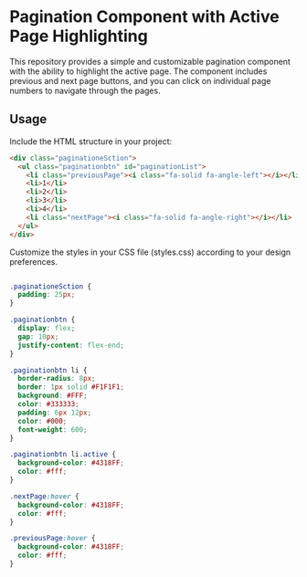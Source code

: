 # Pagination Component with Active Page Highlighting

This repository provides a simple and customizable pagination component with the ability to highlight the active page. The component includes previous and next page buttons, and you can click on individual page numbers to navigate through the pages.

## Usage

Include the HTML structure in your project:

```html
<div class="paginationeSction">
  <ul class="paginationbtn" id="paginationList">
    <li class="previousPage"><i class="fa-solid fa-angle-left"></i></li>
    <li>1</li>
    <li>2</li>
    <li>3</li>
    <li>4</li>
    <li class="nextPage"><i class="fa-solid fa-angle-right"></i></li>
  </ul>
</div>

````


Customize the styles in your CSS file (styles.css) according to your design preferences.

```css

.paginationeSction {
  padding: 25px;
}

.paginationbtn {
  display: flex;
  gap: 10px;
  justify-content: flex-end;
}

.paginationbtn li {
  border-radius: 8px;
  border: 1px solid #F1F1F1;
  background: #FFF;
  color: #333333;
  padding: 6px 12px;
  color: #000;
  font-weight: 600;
}

.paginationbtn li.active {
  background-color: #4318FF;
  color: #fff;
}

.nextPage:hover {
  background-color: #4318FF;
  color: #fff;
}

.previousPage:hover {
  background-color: #4318FF;
  color: #fff;
}
